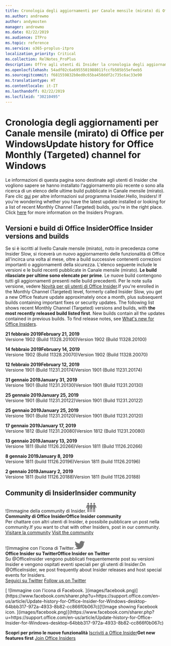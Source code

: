```yaml
---
title: Cronologia degli aggiornamenti per Canale mensile (mirato) di Office
ms.author: andrewmo
author: andymosten
manager: andrewmo
ms.date: 02/22/2019
ms.audience: ITPro
ms.topic: reference
ms.service: o365-proplus-itpro
localization_priority: Critical
ms.collection: RelNotes_ProPlus
description: Offre agli utenti di Insider la cronologia degli aggiornamenti relativi alle versioni pubblicate in Canale mensile (mirato) per desktop Windows
ms.openlocfilehash: 54adf02c6a6955501988011fccfb505b55efeeb5
ms.sourcegitcommit: f681559832b0ed0c65ba450ddf2c735c6ac33e90
ms.translationtype: HT
ms.contentlocale: it-IT
ms.lasthandoff: 02/22/2019
ms.locfileid: "30210495"
---
```

# <a name="update-history-for-office-monthly-targeted-channel-for-windows"></a><span data-ttu-id="46619-103">Cronologia degli aggiornamenti per Canale mensile (mirato) di Office per Windows</span><span class="sxs-lookup"><span data-stu-id="46619-103">Update history for Office Monthly (Targeted) channel for Windows</span></span>

<span data-ttu-id="46619-p101">Le informazioni di questa pagina sono destinate agli utenti di Insider che vogliono sapere se hanno installato l'aggiornamento più recente o sono alla ricerca di un elenco delle ultime build pubblicate in Canale mensile (mirato). Fare clic [qui](https://insider.office.com/) per altre informazioni sul programma Insider.</span><span class="sxs-lookup"><span data-stu-id="46619-p101">Hello, Insiders! If you're wondering whether you have the latest update installed or looking for a list of recent Monthly Channel (Targeted) builds, you're in the right place. Click [here](https://insider.office.com/) for more information on the Insiders Program.</span></span>

## <a name="office-insider-versions-and-builds"></a><span data-ttu-id="46619-107">Versioni e build di Office Insider</span><span class="sxs-lookup"><span data-stu-id="46619-107">Office Insider versions and builds</span></span>

<span data-ttu-id="46619-p102">Se si è iscritti al livello Canale mensile (mirato), noto in precedenza come Insider Slow, si riceverà un nuovo aggiornamento delle funzionalità di Office all'incirca una volta al mese, oltre a build successive contenenti correzioni importanti o aggiornamenti della sicurezza. L'elenco seguente include le versioni e le build recenti pubblicate in Canale mensile (mirato). **Le build rilasciate per ultime sono elencate per prime**. Le nuove build contengono tutti gli aggiornamenti presenti nelle build precedenti. Per le note sulla versione, vedere [Novità per gli utenti di Office Insider](https://support.office.com/it-IT/article/what-s-new-for-office-insiders-c152d1e2-96ff-4ce9-8c14-e74e13847a24).</span><span class="sxs-lookup"><span data-stu-id="46619-p102">If you're enrolled in the Monthly Channel (Targeted) level, formerly called Insider Slow, you get a new Office feature update approximately once a month, plus subsequent builds containing important fixes or security updates. The following list shows recent Monthly Channel (Targeted) versions and builds, with **the most recently released build listed first**. New builds contain all the updates contained in previous builds. To find release notes, see [What's new for Office Insiders](https://support.office.com/it-IT/article/what-s-new-for-office-insiders-c152d1e2-96ff-4ce9-8c14-e74e13847a24).</span></span>

<span data-ttu-id="46619-112">**21 febbraio 2019**</span><span class="sxs-lookup"><span data-stu-id="46619-112">**February 21, 2019**</span></span><br/> <span data-ttu-id="46619-113">Versione 1902 (Build 11328.20100)</span><span class="sxs-lookup"><span data-stu-id="46619-113">Version 1902 (Build 11328.20100)</span></span><br/>

<span data-ttu-id="46619-114">**14 febbraio 2019**</span><span class="sxs-lookup"><span data-stu-id="46619-114">**February 14, 2019**</span></span><br/> <span data-ttu-id="46619-115">Versione 1902 (Build 11328.20070)</span><span class="sxs-lookup"><span data-stu-id="46619-115">Version 1902 (Build 11328.20070)</span></span><br/>

<span data-ttu-id="46619-116">**12 febbraio 2019**</span><span class="sxs-lookup"><span data-stu-id="46619-116">**February 12, 2019**</span></span><br/> <span data-ttu-id="46619-117">Versione 1901 (Build 11231.20174)</span><span class="sxs-lookup"><span data-stu-id="46619-117">Version 1901 (Build 11231.20174)</span></span><br/>

<span data-ttu-id="46619-118">**31 gennaio 2019**</span><span class="sxs-lookup"><span data-stu-id="46619-118">**January 31, 2019**</span></span><br/> <span data-ttu-id="46619-119">Versione 1901 (Build 11231.20130)</span><span class="sxs-lookup"><span data-stu-id="46619-119">Version 1901 (Build 11231.20130)</span></span><br/> 

<span data-ttu-id="46619-120">**25 gennaio 2019**</span><span class="sxs-lookup"><span data-stu-id="46619-120">**January 25, 2019**</span></span><br/> <span data-ttu-id="46619-121">Versione 1901 (Build 11231.20122)</span><span class="sxs-lookup"><span data-stu-id="46619-121">Version 1901 (Build 11231.20122)</span></span><br/> 

<span data-ttu-id="46619-122">**25 gennaio 2019**</span><span class="sxs-lookup"><span data-stu-id="46619-122">**January 25, 2019**</span></span><br/> <span data-ttu-id="46619-123">Versione 1901 (Build 11231.20120)</span><span class="sxs-lookup"><span data-stu-id="46619-123">Version 1901 (Build 11231.20120)</span></span><br/> 

<span data-ttu-id="46619-124">**17 gennaio 2019**</span><span class="sxs-lookup"><span data-stu-id="46619-124">**January 17, 2019**</span></span><br/> <span data-ttu-id="46619-125">Versione 1812 (Build 11231.20080)</span><span class="sxs-lookup"><span data-stu-id="46619-125">Version 1812 (Build 11231.20080)</span></span><br/> 

<span data-ttu-id="46619-126">**13 gennaio 2019**</span><span class="sxs-lookup"><span data-stu-id="46619-126">**January 13, 2019**</span></span><br/> <span data-ttu-id="46619-127">Versione 1811 (Build 11126.20266)</span><span class="sxs-lookup"><span data-stu-id="46619-127">Version 1811 (Build 11126.20266)</span></span><br/>

<span data-ttu-id="46619-128">**8 gennaio 2019**</span><span class="sxs-lookup"><span data-stu-id="46619-128">**January 8, 2019**</span></span><br/> <span data-ttu-id="46619-129">Versione 1811 (build 11126.20196)</span><span class="sxs-lookup"><span data-stu-id="46619-129">Version 1811 (build 11126.20196)</span></span><br/> 

<span data-ttu-id="46619-130">**2 gennaio 2019**</span><span class="sxs-lookup"><span data-stu-id="46619-130">**January 2, 2019**</span></span><br/> <span data-ttu-id="46619-131">Versione 1811 (build 11126.20188)</span><span class="sxs-lookup"><span data-stu-id="46619-131">Version 1811 (build 11126.20188)</span></span><br/> 


## <a name="insider-community"></a><span data-ttu-id="46619-132">Community di Insider</span><span class="sxs-lookup"><span data-stu-id="46619-132">Insider community</span></span>

<span data-ttu-id="46619-133">![Immagine della community di Insider.</span><span class="sxs-lookup"><span data-stu-id="46619-133">![Image showing insider community.</span></span> ](images/insidercommunity.png)<br/>
<span data-ttu-id="46619-134">**Community di Office Insider**</span><span class="sxs-lookup"><span data-stu-id="46619-134">**Office Insider community**</span></span><br/> <span data-ttu-id="46619-135">Per chattare con altri utenti di Insider, è possibile pubblicare un post nella community.</span><span class="sxs-lookup"><span data-stu-id="46619-135">If you want to chat with other Insiders, post in our community.</span></span><br/><span data-ttu-id="46619-136"> 
[Visitare la community](https://go.microsoft.com/fwlink/?linkid=843493)</span><span class="sxs-lookup"><span data-stu-id="46619-136"> 
[Visit the community](https://go.microsoft.com/fwlink/?linkid=843493)</span></span><br/> 

<span data-ttu-id="46619-137">![Immagine con l'icona di Twitter.</span><span class="sxs-lookup"><span data-stu-id="46619-137">![Image showing twitter icon.</span></span> ](images/twitter.png)<br/>
<span data-ttu-id="46619-138">**Office Insider su Twitter**</span><span class="sxs-lookup"><span data-stu-id="46619-138">**Office Insider on Twitter**</span></span><br/> <span data-ttu-id="46619-139">Su @OfficeInsider vengono pubblicati frequentemente post su versioni Insider e vengono ospitati eventi speciali per gli utenti di Insider.</span><span class="sxs-lookup"><span data-stu-id="46619-139">On @OfficeInsider, we post frequently about Insider releases and host special events for Insiders.</span></span><br/><span data-ttu-id="46619-140"> 
[Seguici su Twitter](https://go.microsoft.com/fwlink/?linkid=717717)</span><span class="sxs-lookup"><span data-stu-id="46619-140"> 
[Follow us on Twitter](https://go.microsoft.com/fwlink/?linkid=717717)</span></span><br/> 

<span data-ttu-id="46619-141">
  [
  ![Immagine con l'icona di Facebook. ](images/facebook.png)](https://www.facebook.com/sharer.php?u=https://support.office.com/en-us/article/Update-history-for-Office-Insider-for-Windows-desktop-64bbb317-972a-4933-8b82-cc866f0b067c)</span><span class="sxs-lookup"><span data-stu-id="46619-141">[![Image showing Facebook icon. ](images/facebook.png)](https://www.facebook.com/sharer.php?u=https://support.office.com/en-us/article/Update-history-for-Office-Insider-for-Windows-desktop-64bbb317-972a-4933-8b82-cc866f0b067c)</span></span>       


<span data-ttu-id="46619-142">**Scopri per primo le nuove funzionalità**
[Iscriviti a Office Insider](https://insider.office.com/)</span><span class="sxs-lookup"><span data-stu-id="46619-142">**Get new features first**
[Join Office Insiders](https://insider.office.com/)</span></span>